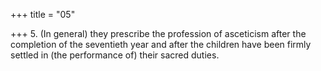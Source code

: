 +++
title = "05"

+++
5. (In general) they prescribe the profession of asceticism after the completion of the seventieth year and after the children have been firmly settled in (the performance of) their sacred duties.
